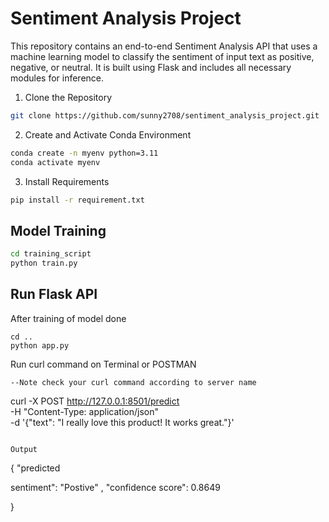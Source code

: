 
# Sentiment Analysis Project
This repository contains an end-to-end Sentiment Analysis API that uses a  machine
learning model to classify the sentiment of input text as positive, negative, or neutral. It is built
using Flask and includes all necessary modules for inference.
1. Clone the Repository


```bash
git clone https://github.com/sunny2708/sentiment_analysis_project.git

```




2. Create and Activate Conda Environment
```bash
conda create -n myenv python=3.11
conda activate myenv
```
3. Install Requirements
```bash
pip install -r requirement.txt
```

## Model Training
```bash
cd training_script
python train.py
```

## Run Flask API
After training of model done
```
cd ..
python app.py

```

Run curl command on Terminal or POSTMAN
```
--Note check your curl command according to server name 
```
curl -X POST http://127.0.0.1:8501/predict \
     -H "Content-Type: application/json" \
     -d '{"text": "I really love this product! It works great."}'
```

Output
```
{
"predicted

sentiment": "Postive"
,
"confidence
score": 0.8649

}
